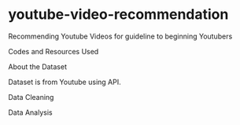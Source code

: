 # youtube-video-recommendation
Recommending Youtube Videos for guideline to beginning Youtubers


Codes and Resources Used



About the Dataset

Dataset is from Youtube using API.


Data Cleaning





Data Analysis

